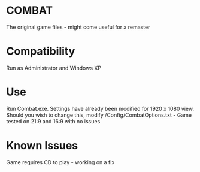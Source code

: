 # COMBAT


The original game files - might come useful for a remaster

# Compatibility


Run as Administrator and Windows XP

# Use

Run Combat.exe. Settings have already been modified for 1920 x 1080 view. Should you wish to change this, modify /Config/CombatOptions.txt - Game tested on 21:9 and 16:9 with no issues

# Known Issues

Game requires CD to play - working on a fix
